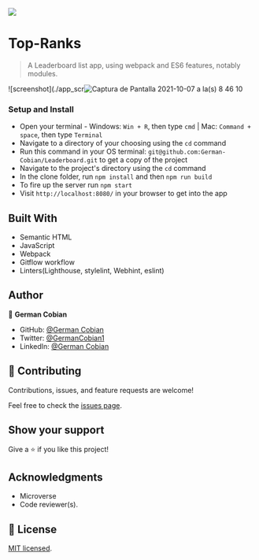 ![](https://img.shields.io/badge/Microverse-blueviolet)

# Top-Ranks

> A Leaderboard list app, using webpack and ES6 features, notably modules.

![screenshot](./app_scr![Captura de Pantalla 2021-10-07 a la(s) 8 46 10](https://user-images.githubusercontent.com/68709712/136419795-906c386a-b2eb-4e99-bf38-2b929690dbe6.png)

### Setup and Install

* Open your terminal - Windows: `Win + R`, then type `cmd` | Mac: `Command + space`, then type `Terminal`
* Navigate to a directory of your choosing using the `cd` command
* Run this command in your OS terminal: `git@github.com:German-Cobian/Leaderboard.git` to get a copy of the project
* Navigate to the project's directory using the `cd` command
* In the clone folder, run `npm install` and then `npm run build`
* To fire up the server run `npm start`
* Visit `http://localhost:8080/` in your browser to get into the app

## Built With

* Semantic HTML
* JavaScript
* Webpack
* Gitflow workflow
* Linters(Lighthouse, stylelint, Webhint, eslint)


## Author

👤 **German Cobian**
* GitHub: [@German Cobian](https://github.com/German-Cobian)
* Twitter: [@GermanCobian1](https://twitter.com/GermanCobian1)
* LinkedIn: [@German Cobian](https://www.linkedin.com/in/german-cobian/)

## 🤝 Contributing

Contributions, issues, and feature requests are welcome!

Feel free to check the [issues page](../../issues/).

## Show your support

Give a ⭐️ if you like this project!

## Acknowledgments

- Microverse
- Code reviewer(s).

## 📝 License

[MIT licensed](./LICENSE).
